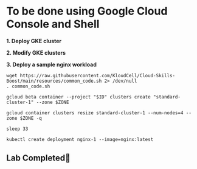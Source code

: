 # **To be done using Google Cloud Console and Shell**

**1. Deploy GKE cluster**

**2. Modify GKE clusters**

**3. Deploy a sample nginx workload**
```
wget https://raw.githubusercontent.com/KloudCell/Cloud-Skills-Boost/main/resources/common_code.sh 2> /dev/null
. common_code.sh

gcloud beta container --project "$ID" clusters create "standard-cluster-1" --zone $ZONE

gcloud container clusters resize standard-cluster-1 --num-nodes=4 --zone $ZONE -q

sleep 33

kubectl create deployment nginx-1 --image=nginx:latest
```

## Lab Completed🎉